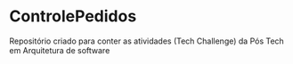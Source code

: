 # ControlePedidos
Repositório criado para conter as atividades (Tech Challenge) da Pós Tech em Arquitetura de software
